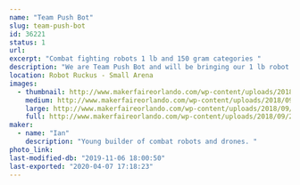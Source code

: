 ```yaml
---
name: "Team Push Bot"
slug: team-push-bot
id: 36221
status: 1
url: 
excerpt: "Combat fighting robots 1 lb and 150 gram categories "
description: "We are Team Push Bot and will be bringing our 1 lb robot Tetanus and our 150 gram robot name Micro Mauler."
location: Robot Ruckus - Small Arena
images:
  - thumbnail: http://www.makerfaireorlando.com/wp-content/uploads/2018/09/20180918_210112.jpg
    medium: http://www.makerfaireorlando.com/wp-content/uploads/2018/09/20180918_210112.jpg
    large: http://www.makerfaireorlando.com/wp-content/uploads/2018/09/20180918_210112.jpg
    full: http://www.makerfaireorlando.com/wp-content/uploads/2018/09/20180918_210112.jpg
maker:
  - name: "Ian"
    description: "Young builder of combat robots and drones. "
photo_link: 
last-modified-db: "2019-11-06 18:00:50"
last-exported: "2020-04-07 17:18:23"
---
```

